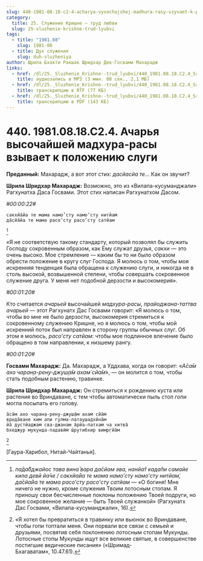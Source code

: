 ```yaml
---
slug: 440-1981-08-18-c2-4-acharya-vysochajshej-madhura-rasy-vzyvaet-k-polozheniyu-slugi
category:
  title: 25. Служение Кришне — труд любви
  slug: 25-sluzhenie-krishne-trud-lyubvi
tags:
  - title: "1981.08"
    slug: 1981-08
  - title: Дух служения
    slug: duh-sluzheniya
author: Шрила Бхакти Ракшак Шридхар Дев-Госвами Махарадж
links:
  - href: /dl/25._Sluzhenie_Krishne--trud_lyubvi/440_1981.08.18.C2.4_SridharMj_Acharja_vysochajshej_madhura_rasy_vzyvaet_k_polozheniju_slugi.mp3
    title: аудиозапись в MP3 (3 мин. 08 сек., 2,1 МБ)
  - href: /dl/25._Sluzhenie_Krishne--trud_lyubvi/440_1981.08.18.C2.4_SridharMj_Acharja_vysochajshej_madhura_rasy_vzyvaet_k_polozheniju_slugi.rtf
    title: транскрипцию в RTF (77 КБ)
  - href: /dl/25._Sluzhenie_Krishne--trud_lyubvi/440_1981.08.18.C2.4_SridharMj_Acharja_vysochajshej_madhura_rasy_vzyvaet_k_polozheniju_slugi.pdf
    title: транскрипцию в PDF (143 КБ)
---
```


# 440. 1981.08.18.C2.4. Ачарья высочайшей мадхура-расы взывает к положению слуги

**Преданный:** Махарадж, а вот этот стих: *дасйасйа те*… Как он звучит?

**Шрила Шридхар Махарадж:** Возможно, это из «Вилапа-кусуманджали» Рагхунатха Даса Госвами. Этот стих написан Рагхунатхом Дасом.

*#00:00:22#*

    сакхйа̄йа те мама намo’сту намo’сту нитйам̇
    да̄сйа̄йа те мама расo’сту расo’сту сатйам
[^_ftn1]

«Я не соответствую такому стандарту, который позволял бы служить Господу сокровенным образом, как Ему служат друзья, *сакхи* — это очень высоко. Мое стремление — каким бы то ни было образом обрести положение в кругу слуг Господа. Я молюсь о том, чтобы моя искренняя тенденция была обращена к служению слуги, и никогда не в столь высокой, возвышенной степени, чтобы совершать сокровенное служение друга. У меня нет подобной дерзости и высокомерия».

*#00:01:20#*

Кто считается *ачарьей* высочайшей *мадхура-расы*, *прайоджана-таттва ачарьей* — этот Рагхунатх Дас Госвами говорит: «Я молюсь о том, чтобы во мне не было дерзости, высокомерия стремиться к сокровенному служению Кришне, но я молюсь о том, чтобы мой искренний поток был направлен в сторону группы обычных слуг. Об этом я молюсь, *расo’сту сатйам*: чтобы мое подлинное влечение было обращено в том направлении, к низшему рангу.

*#00:01:20#*

**Госвами Махарадж:** Да. Махарадж, а Уддхава, когда он говорит: «*А̄са̄м ахо чаран̣а-рен̣у-джуш̣а̄м ахам̇ сйа̄м̇*», — он молится о том, чтобы стать подобным растению, травинке.

**Шрила Шридхар Махарадж:** Он стремиться к рождению куста или растения во Вриндаване, с тем чтобы автоматически пыль стоп *гопи* могла посыпать его голову.

    а̄са̄м ахо чаран̣а-рен̣у-джуш̣а̄м ахам̇ сйа̄м̇
    вр̣нда̄ване ким апи гулма-латаушадхӣна̄м
    йа̄ дустйаджам̇ сва-джанам а̄рйа-патхам̇ ча хитва̄
    бхеджур мукунда-падавӣм̇ ш́рутибхир вимр̣гйа̄м
[^_ftn2]

[Гаура-Харибол, Нитай-Чайтанья].



[^_ftn1]: *па̄да̄бджайос тава вина̄ вара да̄сйам эва, нанйа̄т када̄пи самайе кила девӣ йа̄че / сакхйа̄йа те мама намo’сту намo’сту нитйам̇, да̄сйа̄йа те мама расo’сту расo’сту сатйам* — «О богиня! Мне ничего не нужно, кроме служения Твоим лотосным стопам. Я приношу свои бесчисленные поклоны положению Твоей подруги, но мое сокровенное желание — быть Твоей служанкой» (Рагхунатх Дас Госвами, «Вилапа-кусуманджали», 16).

[^_ftn2]: «Я хотел бы превратиться в травинку или вьюнок во Вриндаване, чтобы гопи топтали меня. Они порвали все связи с семьей и друзьями, посвятив себя поклонению лотосным стопам Мукунды. Лотосные стопы Мукунды ищут все великие святые, в совершенстве постигшие ведические писания» («Шримад-Бхагаватам», 10.47.61).

